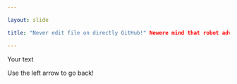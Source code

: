 ```yaml
---

layout: slide

title: "Never edit file on directly GitHub!" Newere mind that robot advice to do this

---
```


Your text

Use the left arrow to go back!
